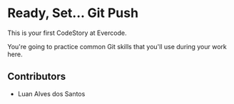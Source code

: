 
# Ready, Set... Git Push

This is your first CodeStory at Evercode.

You're going to practice common Git skills that you'll use during your work here.

## Contributors

- Luan Alves dos Santos